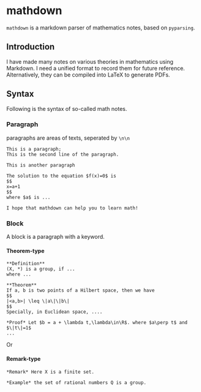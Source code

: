 # mathdown
`mathdown` is a markdown parser of mathematics notes, based on `pyparsing`.

## Introduction
I have made many notes on various theories in mathematics using Markdown. I need a unified format to record them for future reference. Alternatively, they can be compiled into LaTeX to generate PDFs.

## Syntax
Following is the syntax of so-called math notes.

### Paragraph

paragraphs are areas of texts, seperated by `\n\n`

```
This is a paragraph;
This is the second line of the paragraph.

This is another paragraph

The solution to the equation $f(x)=0$ is
$$
x=a+1
$$
where $a$ is ...

I hope that mathdown can help you to learn math!
```

### Block
A block is a paragraph with a keyword.


#### Theorem-type
```
**Definition**
(X, *) is a group, if ...
where ...
```

```
**Theorem**
If a, b is two points of a Hilbert space, then we have
$$
|<a,b>| \leq \|a\|\|b\|
$$
Specially, in Euclidean space, ....

*Proof* Let $b = a + \lambda t,\lambda\in\R$. where $a\perp t$ and $\|t\|=1$
...
```

Or

#### Remark-type
```
*Remark* Here X is a finite set.
```

```
*Example* the set of rational numbers Q is a group.
```

